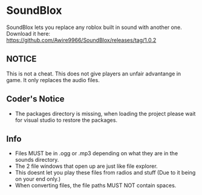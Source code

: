 # SoundBlox
SoundBlox lets you replace any roblox built in sound with another one.
Download it here: https://github.com/Awire9966/SoundBlox/releases/tag/1.0.2

## NOTICE
This is not a cheat. This does not give players an unfair advantange in game. It only replaces the audio files.

## Coder's Notice
- The packages directory is missing, when loading the project please wait for visual studio to restore the packages.

## Info
- Files MUST be in .ogg or .mp3 depending on what they are in the sounds directory.
- The 2 file windows that open up are just like file explorer.
- This doesnt let you play these files from radios and stuff (Due to it being on your end only.)
- When converting files, the file paths MUST NOT contain spaces.
